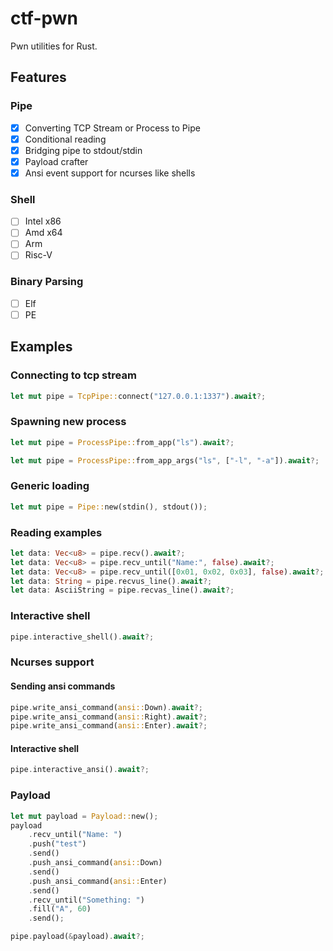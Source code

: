 # ctf-pwn
Pwn utilities for Rust.

## Features

### Pipe
* [x] Converting TCP Stream or Process to Pipe
* [x] Conditional reading
* [x] Bridging pipe to stdout/stdin
* [x] Payload crafter
* [x] Ansi event support for ncurses like shells

### Shell
* [ ] Intel x86
* [ ] Amd x64
* [ ] Arm
* [ ] Risc-V

### Binary Parsing
* [ ] Elf
* [ ] PE

## Examples

### Connecting to tcp stream
```rs
let mut pipe = TcpPipe::connect("127.0.0.1:1337").await?;
```

### Spawning new process
```rs
let mut pipe = ProcessPipe::from_app("ls").await?;

let mut pipe = ProcessPipe::from_app_args("ls", ["-l", "-a"]).await?;
```

### Generic loading
```rs
let mut pipe = Pipe::new(stdin(), stdout());
```

### Reading examples
```rs
let data: Vec<u8> = pipe.recv().await?;
let data: Vec<u8> = pipe.recv_until("Name:", false).await?;
let data: Vec<u8> = pipe.recv_until([0x01, 0x02, 0x03], false).await?;
let data: String = pipe.recvus_line().await?;
let data: AsciiString = pipe.recvas_line().await?;
```

### Interactive shell
```rs
pipe.interactive_shell().await?;
```

### Ncurses support

#### Sending ansi commands
```rs
pipe.write_ansi_command(ansi::Down).await?;
pipe.write_ansi_command(ansi::Right).await?;
pipe.write_ansi_command(ansi::Enter).await?;
```
#### Interactive shell
```rs
pipe.interactive_ansi().await?;
```


### Payload
```rs
let mut payload = Payload::new();
payload
    .recv_until("Name: ")
    .push("test")
    .send()
    .push_ansi_command(ansi::Down)
    .send()
    .push_ansi_command(ansi::Enter)
    .send()
    .recv_until("Something: ")
    .fill("A", 60)
    .send();

pipe.payload(&payload).await?;
```
